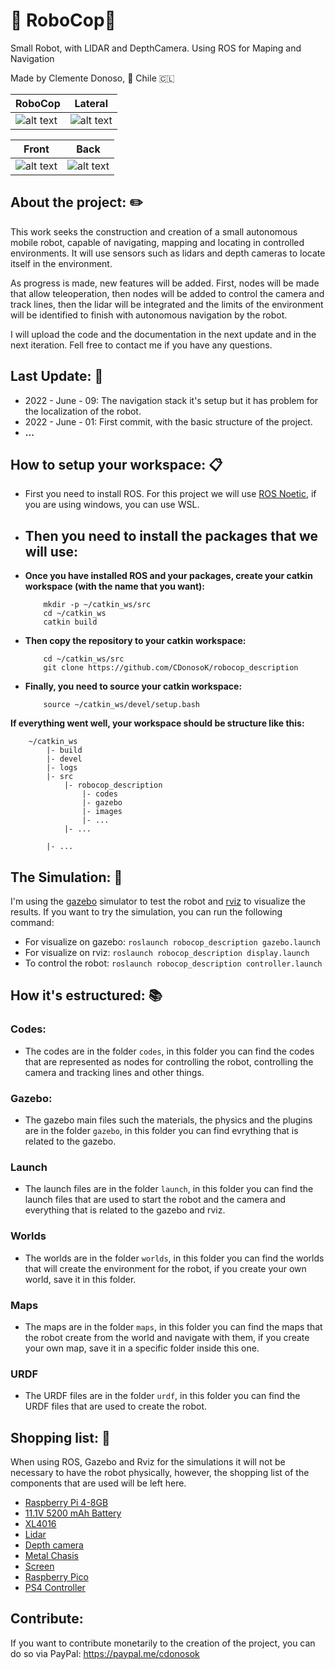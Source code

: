 # 🤖 RoboCop🤖 
Small Robot, with LIDAR and DepthCamera. Using ROS for Maping and Navigation

Made by Clemente Donoso, 📍 Chile 🇨🇱

| RoboCop  | Lateral |
| ------------- | ------------- |
|![alt text](https://github.com/CDonosoK/robocop_description/tree/master/images/robocop.png) |	![alt text](https://github.com/CDonosoK/robocop_description/tree/master/images/robocop_lateral.png)|

| Front |	Back|
| ------------- | ------------- |
|![alt text](https://github.com/CDonosoK/robocop_description/tree/master/images/robocop_front.png)| ![alt text](https://github.com/CDonosoK/robocop_description/tree/master/images/robocop_back.png)

## About the project: ✏️
This work seeks the construction and creation of a small autonomous mobile robot, capable of navigating, mapping and locating in controlled environments.
It will use sensors such as lidars and depth cameras to locate itself in the environment. 

As progress is made, new features will be added. First, nodes will be made that allow teleoperation, then nodes will be added to control the camera and track lines, then the lidar will be integrated and the limits of the environment will be identified to finish with autonomous navigation by the robot.

I will upload the code and the documentation in the next update and in the next iteration. Fell free to contact me if you have any questions.

## Last Update: 📅
- 2022 - June - 09: The navigation stack it's setup but it has problem for the localization of the robot.
- 2022 - June - 01: First commit, with the basic structure of the project.
- **...**

## How to setup your workspace: 📋
- First you need to install ROS. For this project we will use [ROS Noetic](http://wiki.ros.org/noetic/Installation/Ubuntu), if you are using windows, you can use WSL.
- **Then you need to install the packages that we will use:**
    -
- **Once you have installed ROS and your packages, create your catkin workspace (with the name that you want):**
    ```
        mkdir -p ~/catkin_ws/src
        cd ~/catkin_ws
        catkin build
    ```
- **Then copy the repository to your catkin workspace:**
    ```
        cd ~/catkin_ws/src
        git clone https://github.com/CDonosoK/robocop_description
    ```

- **Finally, you need to source your catkin workspace:**
    ```
        source ~/catkin_ws/devel/setup.bash
    ```

**If everything went well, your workspace should be structure like this:**
```
    ~/catkin_ws
        |- build
        |- devel
        |- logs
        |- src
            |- robocop_description
                |- codes
                |- gazebo
                |- images
                |- ...
            |- ...
        
        |- ...

```

## The Simulation: 🚀
I'm using the [gazebo](https://gazebosim.org/) simulator to test the robot and [rviz](https://rviz.org/) to visualize the results.
If you want to try the simulation, you can run the following command:
- For visualize on gazebo: ``` roslaunch robocop_description gazebo.launch ```
- For visualize on rviz: ``` roslaunch robocop_description display.launch ```
- To control the robot: ``` roslaunch robocop_description controller.launch ```

## How it's estructured: 📚
### Codes:
- The codes are in the folder `codes`, in this folder you can find the codes that are represented as nodes for controlling the robot, controlling the camera and tracking lines and other things.

### Gazebo:
- The gazebo main files such the materials, the physics and the plugins are in the folder `gazebo`, in this folder you can find evrything that is related to the gazebo.

### Launch
- The launch files are in the folder `launch`, in this folder you can find the launch files that are used to start the robot and the camera and everything that is related to the gazebo and rviz.

### Worlds
- The worlds are in the folder `worlds`, in this folder you can find the worlds that will create the environment for the robot, if you create your own world, save it in this folder.

### Maps
- The maps are in the folder `maps`, in this folder you can find the maps that the robot create from the world and navigate with them, if you create your own map, save it in a specific folder inside this one.

### URDF
- The URDF files are in the folder `urdf`, in this folder you can find the URDF files that are used to create the robot.

## Shopping list: 🛒
When using ROS, Gazebo and Rviz for the simulations it will not be necessary to have the robot physically, however, the shopping list of the components that are used will be left here.
- [Raspberry Pi 4-8GB](https://es.aliexpress.com/item/4000054878108.html?spm=a2g0o.order_list.0.0.6018194dlblAcN&gatewayAdapt=glo2esp)
- [11.1V 5200 mAh Battery](https://es.aliexpress.com/item/4000473771386.html?spm=a2g0s.9042311.0.0.274263c0vpR9Ad)
- [XL4016](https://es.aliexpress.com/item/1005002823834416.html?spm=a2g0s.9042311.0.0.274263c0jXHXAX)
- [Lidar](https://es.aliexpress.com/item/4000251359842.html?spm=a2g0s.9042311.0.0.274263c0L7Hq96)
- [Depth camera](https://es.aliexpress.com/item/1005002763661050.html?spm=a2g0s.9042311.0.0.41c263c0t63anU)
- [Metal Chasis](https://www.amazon.com/dp/B09131Z41C?psc=1&ref=ppx_yo2ov_dt_b_product_details)
- [Screen](https://es.aliexpress.com/item/32894346094.html?spm=a2g0o.order_list.0.0.6018194dlblAcN&gatewayAdapt=glo2esp)
- [Raspberry Pico](https://es.aliexpress.com/item/1005004271337949.html?spm=a2g0o.productlist.0.0.19df7250awZbxG&algo_pvid=82875a74-614a-490e-8fbf-19c74911b32d&algo_exp_id=82875a74-614a-490e-8fbf-19c74911b32d-5&pdp_ext_f=%7B%22sku_id%22%3A%2212000028584736395%22%7D&pdp_npi=2%40dis%21CLP%21%212421.0%21%21%211478.0%21%21%402100bddd16540745059073292e3a20%2112000028584736395%21sea)
- [PS4 Controller](https://es.aliexpress.com/item/1005003691702636.html?spm=a2g0o.order_list.0.0.5f41194dRBJFl3&gatewayAdapt=glo2esp)

## Contribute:
If you want to contribute monetarily to the creation of the project, you can do so via PayPal: https://paypal.me/cdonosok

